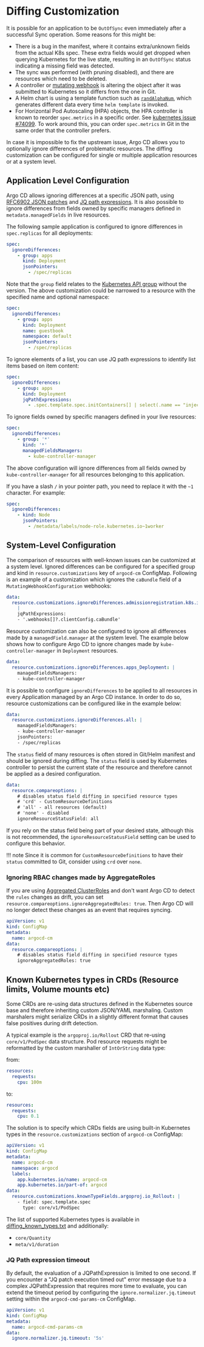 # Diffing Customization

It is possible for an application to be `OutOfSync` even immediately after a successful Sync operation. Some reasons for this might be:

- There is a bug in the manifest, where it contains extra/unknown fields from the actual K8s spec. These extra fields would get dropped when querying Kubernetes for the live state,
  resulting in an `OutOfSync` status indicating a missing field was detected.
- The sync was performed (with pruning disabled), and there are resources which need to be deleted.
- A controller or [mutating webhook](https://kubernetes.io/docs/reference/access-authn-authz/admission-controllers/#mutatingadmissionwebhook) is altering the object after it was
  submitted to Kubernetes so it differs from the one in Git.
- A Helm chart is using a template function such as [`randAlphaNum`](https://github.com/helm/charts/blob/master/stable/redis/templates/secret.yaml#L16),
  which generates different data every time `helm template` is invoked.
- For Horizontal Pod Autoscaling (HPA) objects, the HPA controller is known to reorder `spec.metrics`
  in a specific order. See [kubernetes issue #74099](https://github.com/kubernetes/kubernetes/issues/74099).
  To work around this, you can order `spec.metrics` in Git in the same order that the controller
  prefers.

In case it is impossible to fix the upstream issue, Argo CD allows you to optionally ignore differences of problematic resources.
The diffing customization can be configured for single or multiple application resources or at a system level.

## Application Level Configuration

Argo CD allows ignoring differences at a specific JSON path, using [RFC6902 JSON patches](https://tools.ietf.org/html/rfc6902) and [JQ path expressions](<https://stedolan.github.io/jq/manual/#path(path_expression)>). It is also possible to ignore differences from fields owned by specific managers defined in `metadata.managedFields` in live resources.

The following sample application is configured to ignore differences in `spec.replicas` for all deployments:

```yaml
spec:
  ignoreDifferences:
    - group: apps
      kind: Deployment
      jsonPointers:
        - /spec/replicas
```

Note that the `group` field relates to the [Kubernetes API group](https://kubernetes.io/docs/reference/using-api/#api-groups) without the version.
The above customization could be narrowed to a resource with the specified name and optional namespace:

```yaml
spec:
  ignoreDifferences:
    - group: apps
      kind: Deployment
      name: guestbook
      namespace: default
      jsonPointers:
        - /spec/replicas
```

To ignore elements of a list, you can use JQ path expressions to identify list items based on item content:

```yaml
spec:
  ignoreDifferences:
    - group: apps
      kind: Deployment
      jqPathExpressions:
        - .spec.template.spec.initContainers[] | select(.name == "injected-init-container")
```

To ignore fields owned by specific managers defined in your live resources:

```yaml
spec:
  ignoreDifferences:
    - group: '*'
      kind: '*'
      managedFieldsManagers:
        - kube-controller-manager
```

The above configuration will ignore differences from all fields owned by `kube-controller-manager` for all resources belonging to this application.

If you have a slash `/` in your pointer path, you need to replace it with the `~1` character. For example:

```yaml
spec:
  ignoreDifferences:
    - kind: Node
      jsonPointers:
        - /metadata/labels/node-role.kubernetes.io~1worker
```

## System-Level Configuration

The comparison of resources with well-known issues can be customized at a system level. Ignored differences can be configured for a specified group and kind
in `resource.customizations` key of `argocd-cm` ConfigMap. Following is an example of a customization which ignores the `caBundle` field
of a `MutatingWebhookConfiguration` webhooks:

```yaml
data:
  resource.customizations.ignoreDifferences.admissionregistration.k8s.io_MutatingWebhookConfiguration:
    |
    jqPathExpressions:
    - '.webhooks[]?.clientConfig.caBundle'
```

Resource customization can also be configured to ignore all differences made by a `managedField.manager` at the system level. The example below shows how to configure Argo CD to ignore changes made by `kube-controller-manager` in `Deployment` resources.

```yaml
data:
  resource.customizations.ignoreDifferences.apps_Deployment: |
    managedFieldsManagers:
    - kube-controller-manager
```

It is possible to configure `ignoreDifferences` to be applied to all resources in every Application managed by an Argo CD instance. In order to do so, resource customizations can be configured like in the example below:

```yaml
data:
  resource.customizations.ignoreDifferences.all: |
    managedFieldsManagers:
    - kube-controller-manager
    jsonPointers:
    - /spec/replicas
```

The `status` field of many resources is often stored in Git/Helm manifest and should be ignored during diffing. The `status` field is used by
Kubernetes controller to persist the current state of the resource and therefore cannot be applied as a desired configuration.

```yaml
data:
  resource.compareoptions: |
    # disables status field diffing in specified resource types
    # 'crd' - CustomResourceDefinitions
    # 'all' - all resources (default)
    # 'none' - disabled
    ignoreResourceStatusField: all
```

If you rely on the status field being part of your desired state, although this is not recommended, the `ignoreResourceStatusField` setting can be used to configure this behavior.

!!! note
    Since it is common for `CustomResourceDefinitions` to have their `status` committed to Git, consider using `crd` over `none`.

### Ignoring RBAC changes made by AggregateRoles

If you are using [Aggregated ClusterRoles](https://kubernetes.io/docs/reference/access-authn-authz/rbac/#aggregated-clusterroles) and don't want Argo CD to detect the `rules` changes as drift, you can set `resource.compareoptions.ignoreAggregatedRoles: true`. Then Argo CD will no longer detect these changes as an event that requires syncing.

```yaml
apiVersion: v1
kind: ConfigMap
metadata:
  name: argocd-cm
data:
  resource.compareoptions: |
    # disables status field diffing in specified resource types
    ignoreAggregatedRoles: true
```

## Known Kubernetes types in CRDs (Resource limits, Volume mounts etc)

Some CRDs are re-using data structures defined in the Kubernetes source base and therefore inheriting custom
JSON/YAML marshaling. Custom marshalers might serialize CRDs in a slightly different format that causes false
positives during drift detection.

A typical example is the `argoproj.io/Rollout` CRD that re-using `core/v1/PodSpec` data structure. Pod resource requests
might be reformatted by the custom marshaller of `IntOrString` data type:

from:

```yaml
resources:
  requests:
    cpu: 100m
```

to:

```yaml
resources:
  requests:
    cpu: 0.1
```

The solution is to specify which CRDs fields are using built-in Kubernetes types in the `resource.customizations`
section of `argocd-cm` ConfigMap:

```yaml
apiVersion: v1
kind: ConfigMap
metadata:
  name: argocd-cm
  namespace: argocd
  labels:
    app.kubernetes.io/name: argocd-cm
    app.kubernetes.io/part-of: argocd
data:
  resource.customizations.knownTypeFields.argoproj.io_Rollout: |
    - field: spec.template.spec
      type: core/v1/PodSpec
```

The list of supported Kubernetes types is available in [diffing_known_types.txt](https://raw.githubusercontent.com/argoproj/argo-cd/master/util/argo/normalizers/diffing_known_types.txt) and additionally:

- `core/Quantity`
- `meta/v1/duration`

### JQ Path expression timeout

By default, the evaluation of a JQPathExpression is limited to one second. If you encounter a "JQ patch execution timed out" error message due to a complex JQPathExpression that requires more time to evaluate, you can extend the timeout period by configuring the `ignore.normalizer.jq.timeout` setting within the `argocd-cmd-params-cm` ConfigMap.

```yaml
apiVersion: v1
kind: ConfigMap
metadata:
  name: argocd-cmd-params-cm
data:
  ignore.normalizer.jq.timeout: '5s'
```

